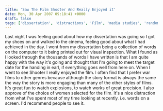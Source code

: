 ```yaml
---
title: 'Saw The Film Shooter And Really Enjoyed it'
date: Mon, 30 Apr 2007 09:18:41 +0000
draft: false
tags: ['dissertation', 'distractions', 'Film', 'media studies', 'random', 'Shooter', 'student life']
---
```


Last night I was feeling good about how my dissertation was going so I got my shoes on and walked to the cinema, feeling good about what I had achieved in the day. I went from my dissertation being a collection of words on the computer to it being printed out for visual inspection. What I found as I looked through the thousands of words I have written is that I am quite happy with the way it's going and thought that I'm going to meet the target date for the handing in earl, if everything goes well from here on. When I went to see Shooter I really enjoyed the film. I often find that I prefer war films to other genres because although the story format is always the same the way the story is more engaging than many of the other styles of films. It's great fun to watch explosions, to watch works of great precision. I also approve of the choice of women selected for the film. It's a nice distraction from what I've spent most of my time looking at recently. i.e. words on a screen. I'd recommend people to see it.